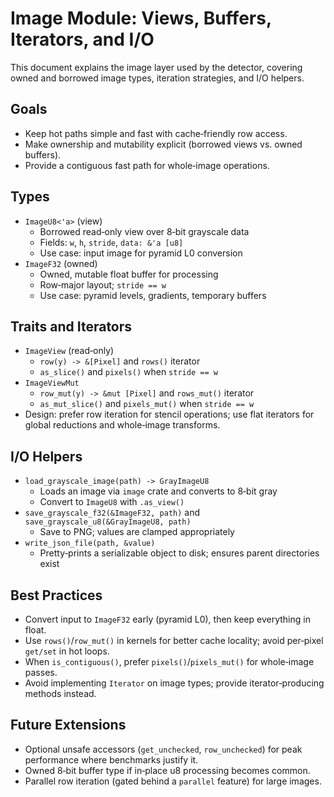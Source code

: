 # Image Module: Views, Buffers, Iterators, and I/O

This document explains the image layer used by the detector, covering owned and borrowed image types, iteration strategies, and I/O helpers.

## Goals

- Keep hot paths simple and fast with cache‑friendly row access.
- Make ownership and mutability explicit (borrowed views vs. owned buffers).
- Provide a contiguous fast path for whole‑image operations.

## Types

- `ImageU8<'a>` (view)
  - Borrowed read‑only view over 8‑bit grayscale data
  - Fields: `w`, `h`, `stride`, `data: &'a [u8]`
  - Use case: input image for pyramid L0 conversion
- `ImageF32` (owned)
  - Owned, mutable float buffer for processing
  - Row‑major layout; `stride == w`
  - Use case: pyramid levels, gradients, temporary buffers

## Traits and Iterators

- `ImageView` (read‑only)
  - `row(y) -> &[Pixel]` and `rows()` iterator
  - `as_slice()` and `pixels()` when `stride == w`
- `ImageViewMut`
  - `row_mut(y) -> &mut [Pixel]` and `rows_mut()` iterator
  - `as_mut_slice()` and `pixels_mut()` when `stride == w`
- Design: prefer row iteration for stencil operations; use flat iterators for global reductions and whole‑image transforms.

## I/O Helpers

- `load_grayscale_image(path) -> GrayImageU8`
  - Loads an image via `image` crate and converts to 8‑bit gray
  - Convert to `ImageU8` with `.as_view()`
- `save_grayscale_f32(&ImageF32, path)` and `save_grayscale_u8(&GrayImageU8, path)`
  - Save to PNG; values are clamped appropriately
- `write_json_file(path, &value)`
  - Pretty‑prints a serializable object to disk; ensures parent directories exist

## Best Practices

- Convert input to `ImageF32` early (pyramid L0), then keep everything in float.
- Use `rows()`/`row_mut()` in kernels for better cache locality; avoid per‑pixel `get/set` in hot loops.
- When `is_contiguous()`, prefer `pixels()`/`pixels_mut()` for whole‑image passes.
- Avoid implementing `Iterator` on image types; provide iterator‑producing methods instead.

## Future Extensions

- Optional unsafe accessors (`get_unchecked`, `row_unchecked`) for peak performance where benchmarks justify it.
- Owned 8‑bit buffer type if in‑place u8 processing becomes common.
- Parallel row iteration (gated behind a `parallel` feature) for large images.
